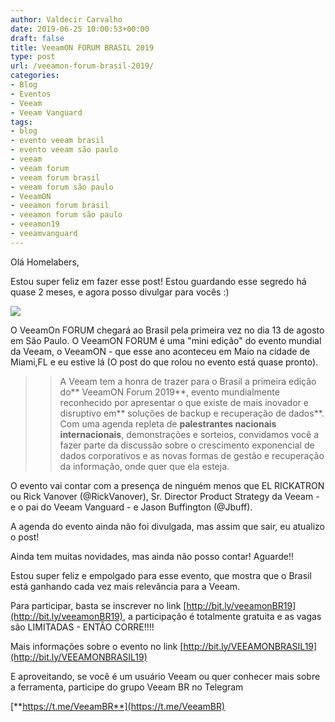 ```yaml
---
author: Valdecir Carvalho
date: 2019-06-25 10:00:53+00:00
draft: false
title: VeeamON FORUM BRASIL 2019
type: post
url: /veeamon-forum-brasil-2019/
categories:
- Blog
- Eventos
- Veeam
- Veeam Vanguard
tags:
- blog
- evento veeam brasil
- evento veeam são paulo
- veeam
- veeam forum
- veeam forum brasil
- veeam forum são paulo
- VeeamON
- veeamon forum brasil
- veeamon forum são paulo
- veeamon19
- veeamvanguard
---
```


Olá Homelabers,

Estou super feliz em fazer esse post! Estou guardando esse segredo há quase 2 meses, e agora posso divulgar para vocês :)

![](/imagens/2019/06/veeamon_forum-644x56.png)


O VeeamOn FORUM chegará ao Brasil pela primeira vez no dia 13 de agosto em São Paulo. O VeeamON FORUM é uma "mini edição" do evento mundial da Veeam, o VeeamON - que esse ano aconteceu em Maio na cidade de Miami,FL e eu estive lá (O post do que rolou no evento está quase pronto).



<blockquote>

> 
> A Veeam tem a honra de trazer para o Brasil a primeira edição do** VeeamON Forum 2019**, evento mundialmente reconhecido por apresentar o que existe de mais inovador e disruptivo em** soluções de backup e recuperação de dados**. Com uma agenda repleta de **palestrantes nacionais internacionais**, demonstrações e sorteios, convidamos você a fazer parte da discussão sobre o crescimento exponencial de dados corporativos e as novas formas de gestão e recuperação da informação, onde quer que ela esteja.
> 
> 
</blockquote>



O evento vai contar com a presença de ninguém menos que EL RICKATRON ou Rick Vanover (@RickVanover), Sr. Director Product Strategy da Veeam - e o pai do Veeam Vanguard - e Jason Buffington (@Jbuff).

A agenda do evento ainda não foi divulgada, mas assim que sair, eu atualizo o post!

Ainda tem muitas novidades, mas ainda não posso contar! Aguarde!!

Estou super feliz e empolgado para esse evento, que mostra que o Brasil está ganhando cada vez mais relevância para a Veeam.

Para participar, basta se inscrever no link [http://bit.ly/veeamonBR19](http://bit.ly/veeamonBR19), a participação é totalmente gratuita e as vagas são LIMITADAS - ENTÃO CORRE!!!!

Mais informações sobre o evento no link [http://bit.ly/VEEAMONBRASIL19](http://bit.ly/VEEAMONBRASIL19)

E aproveitando, se você é um usuário Veeam ou quer conhecer mais sobre a ferramenta, participe do grupo Veeam BR no Telegram



[**https://t.me/VeeamBR**](https://t.me/VeeamBR)
